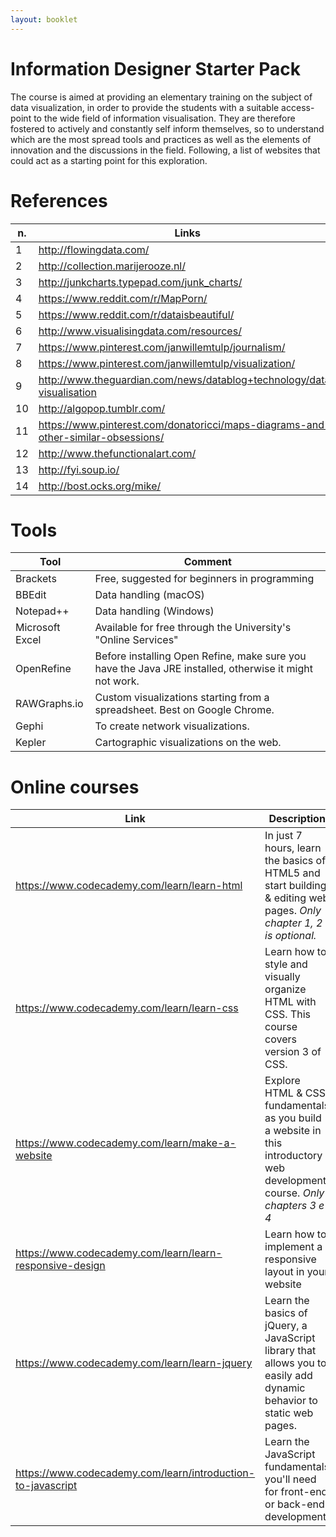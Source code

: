 ```yaml
---
layout: booklet
---
```


# Information Designer Starter Pack
The course is aimed at providing an elementary training on the subject of data visualization, in order to provide the students with a suitable access-point to the wide field of information visualisation.
They are therefore fostered to actively and constantly self inform themselves, so to understand which are the most spread tools and practices as well as the elements of innovation and the discussions in the field.
Following, a list of websites that could act as a starting point for this exploration.

# References
| n. | Links |
|----|-----------------------------------------------------------------------------------|
| 1 | http://flowingdata.com/ |
| 2 | http://collection.marijerooze.nl/ |
| 3 | http://junkcharts.typepad.com/junk_charts/ |
| 4 | https://www.reddit.com/r/MapPorn/ |
| 5 | https://www.reddit.com/r/dataisbeautiful/ |
| 6 | http://www.visualisingdata.com/resources/ |
| 7 | https://www.pinterest.com/janwillemtulp/journalism/ |
| 8 | https://www.pinterest.com/janwillemtulp/visualization/ |
| 9 | http://www.theguardian.com/news/datablog+technology/data-visualisation |
| 10 | http://algopop.tumblr.com/ |
| 11 | https://www.pinterest.com/donatoricci/maps-diagrams-and-other-similar-obsessions/ |
| 12 | http://www.thefunctionalart.com/ |
| 13 | http://fyi.soup.io/ |
| 14 | http://bost.ocks.org/mike/ |

# Tools
| Tool | Comment |
|----------------------------------|--------------------------------------------------------------------------------------------------------|
| Brackets | Free, suggested for beginners in programming |
| BBEdit | Data handling (macOS) |
| Notepad++ | Data handling (Windows) |
| Microsoft Excel | Available for free through the University's "Online Services" |
| OpenRefine | Before installing Open Refine, make sure you have the Java JRE installed, otherwise it might not work. |
| RAWGraphs.io | Custom visualizations starting from a spreadsheet. Best on Google Chrome. |
| Gephi | To create network visualizations. |
| Kepler | Cartographic visualizations on the web. |

# Online courses

| Link | Description |
|----|-----------------------------------------------------------------------------------|
| https://www.codecademy.com/learn/learn-html | In just 7 hours, learn the basics of HTML5 and start building & editing web pages. *Only chapter 1, 2 is optional.* |
| https://www.codecademy.com/learn/learn-css | Learn how to style and visually organize HTML with CSS. This course covers version 3 of CSS. |
| https://www.codecademy.com/learn/make-a-website | Explore HTML & CSS fundamentals as you build a website in this introductory web development course. *Only chapters 3 e 4* |
| https://www.codecademy.com/learn/learn-responsive-design | Learn how to implement a responsive layout in your website |
| https://www.codecademy.com/learn/learn-jquery | Learn the basics of jQuery, a JavaScript library that allows you to easily add dynamic behavior to static web pages. |
| https://www.codecademy.com/learn/introduction-to-javascript | Learn the JavaScript fundamentals you'll need for front-end or back-end development. |
